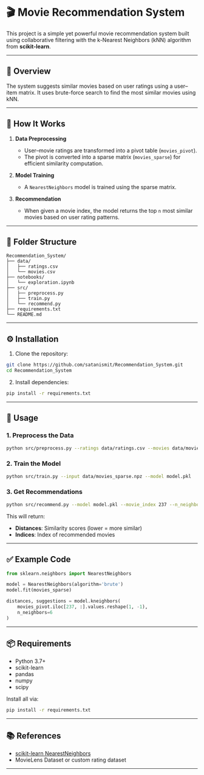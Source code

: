 
# 🎬 Movie Recommendation System

This project is a simple yet powerful movie recommendation system built using collaborative filtering with the k-Nearest Neighbors (kNN) algorithm from **scikit-learn**.

---

## 📌 Overview

The system suggests similar movies based on user ratings using a user–item matrix. It uses brute-force search to find the most similar movies using kNN.

---

## 🧠 How It Works

1. **Data Preprocessing**
   - User–movie ratings are transformed into a pivot table (`movies_pivot`).
   - The pivot is converted into a sparse matrix (`movies_sparse`) for efficient similarity computation.

2. **Model Training**
   - A `NearestNeighbors` model is trained using the sparse matrix.

3. **Recommendation**
   - When given a movie index, the model returns the top `n` most similar movies based on user rating patterns.

---

## 📁 Folder Structure

```
Recommendation_System/
├── data/
│   ├── ratings.csv
│   └── movies.csv
├── notebooks/
│   └── exploration.ipynb
├── src/
│   ├── preprocess.py
│   ├── train.py
│   └── recommend.py
├── requirements.txt
└── README.md
```

---

## ⚙️ Installation

1. Clone the repository:
```bash
git clone https://github.com/satanismit/Recommendation_System.git
cd Recommendation_System
```

2. Install dependencies:
```bash
pip install -r requirements.txt
```

---

## 🚀 Usage

### 1. Preprocess the Data

```bash
python src/preprocess.py --ratings data/ratings.csv --movies data/movies.csv --out data/movies_sparse.npz
```

### 2. Train the Model

```bash
python src/train.py --input data/movies_sparse.npz --model model.pkl
```

### 3. Get Recommendations

```bash
python src/recommend.py --model model.pkl --movie_index 237 --n_neighbors 6
```

This will return:
- **Distances**: Similarity scores (lower = more similar)
- **Indices**: Index of recommended movies

---

## ✅ Example Code

```python
from sklearn.neighbors import NearestNeighbors

model = NearestNeighbors(algorithm='brute')
model.fit(movies_sparse)

distances, suggestions = model.kneighbors(
    movies_pivot.iloc[237, :].values.reshape(1, -1),
    n_neighbors=6
)
```

---

## 📦 Requirements

- Python 3.7+
- scikit-learn
- pandas
- numpy
- scipy

Install all via:
```bash
pip install -r requirements.txt
```

---



## 📚 References

- [scikit-learn NearestNeighbors](https://scikit-learn.org/stable/modules/generated/sklearn.neighbors.NearestNeighbors.html)
- MovieLens Dataset or custom rating dataset

---


